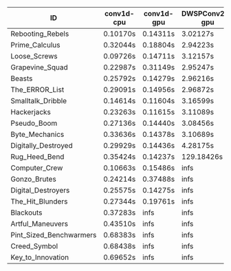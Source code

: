 |ID|conv1d-cpu|conv1d-gpu|DWSPConv2D-gpu|gemm-gpu|avg|
|-|-|-|-|-|-|
|Rebooting_Rebels|0.10170s|0.14311s|3.02127s|1.80772s|1.26845s|
|Prime_Calculus|0.32044s|0.18804s|2.94223s|1.73825s|1.29724s|
|Loose_Screws|0.09726s|0.14711s|3.12157s|1.82870s|1.29866s|
|Grapevine_Squad|0.22987s|0.31149s|2.95247s|1.77606s|1.31747s|
|Beasts|0.25792s|0.14279s|2.96216s|1.93252s|1.32385s|
|The_ERROR_List|0.29091s|0.14956s|2.96872s|1.95225s|1.34036s|
|Smalltalk_Dribble|0.14614s|0.11604s|3.16599s|1.94776s|1.34398s|
|Hackerjacks|0.23263s|0.11615s|3.11089s|1.95549s|1.35379s|
|Pseudo_Boom|0.27136s|0.14440s|3.08456s|1.97956s|1.36997s|
|Byte_Mechanics|0.33636s|0.14378s|3.10689s|1.95621s|1.38581s|
|Digitally_Destroyed|0.29929s|0.14436s|4.28175s|2.57054s|1.82398s|
|Rug_Heed_Bend|0.35424s|0.14237s|129.18426s|4.43353s|33.52860s|
|Computer_Crew|0.10663s|0.15486s|infs|4.42801s|infs|
|Gonzo_Brutes|0.24214s|0.37488s|infs|4.40133s|infs|
|Digital_Destroyers|0.25575s|0.14275s|infs|1.94499s|infs|
|The_Hit_Blunders|0.27344s|0.19761s|infs|1.95702s|infs|
|Blackouts|0.37283s|infs|infs|1.80630s|infs|
|Artful_Maneuvers|0.43510s|infs|infs|4.46823s|infs|
|Pint_Sized_Benchwarmers|0.68383s|infs|infs|4.48638s|infs|
|Creed_Symbol|0.68438s|infs|infs|4.51495s|infs|
|Key_to_Innovation|0.69652s|infs|infs|4.51863s|infs|
